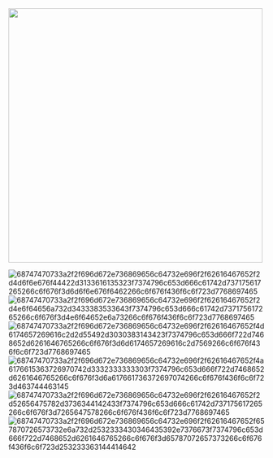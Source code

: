 

  <img src="https://user-images.githubusercontent.com/92689817/232241781-eed0bcfb-a229-428f-b449-375a8d49ffe3.gif" width="500">
<br/>

![68747470733a2f2f696d672e736869656c64732e696f2f62616467652f2d4d6f6e676f44422d3133616135323f7374796c653d666c61742d737175617265266c6f676f3d6d6f6e676f6462266c6f676f436f6c6f723d7768697465](https://user-images.githubusercontent.com/92689817/232241904-5a47957e-987d-4b3b-a396-fb02b2604739.svg)
![68747470733a2f2f696d672e736869656c64732e696f2f62616467652f2d4e6f64656a732d3433383533643f7374796c653d666c61742d737175617265266c6f676f3d4e6f64652e6a73266c6f676f436f6c6f723d7768697465](https://user-images.githubusercontent.com/92689817/232241905-b4da2267-f6df-40fb-a27e-e4f9e3bc4c7e.svg)
![68747470733a2f2f696d672e736869656c64732e696f2f62616467652f4d6174657269616c2d2d55492d3030383143423f7374796c653d666f722d7468652d6261646765266c6f676f3d6d6174657269616c2d7569266c6f676f436f6c6f723d7768697465](https://user-images.githubusercontent.com/92689817/232241906-bcd62d87-9041-4ba5-9044-630053a3bcae.svg)
![68747470733a2f2f696d672e736869656c64732e696f2f62616467652f4a6176615363726970742d3332333333303f7374796c653d666f722d7468652d6261646765266c6f676f3d6a617661736372697074266c6f676f436f6c6f723d463744463145](https://user-images.githubusercontent.com/92689817/232241907-c588ee4a-5d4f-4910-8950-1f35b2adace9.svg)
![68747470733a2f2f696d672e736869656c64732e696f2f62616467652f2d52656475782d3736344142433f7374796c653d666c61742d737175617265266c6f676f3d7265647578266c6f676f436f6c6f723d7768697465](https://user-images.githubusercontent.com/92689817/232241908-f9f9a942-fffb-4d98-8e67-072d1ccb9687.svg)
![68747470733a2f2f696d672e736869656c64732e696f2f62616467652f657870726573732e6a732d2532333430346435392e7376673f7374796c653d666f722d7468652d6261646765266c6f676f3d65787072657373266c6f676f436f6c6f723d253233363144414642](https://user-images.githubusercontent.com/92689817/232241909-f1e1c230-223a-45bb-a97c-c441be282eb3.svg)
